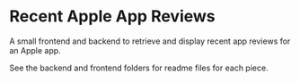 # Recent Apple App Reviews #

A small frontend and backend to retrieve and display recent app reviews for an Apple app.

See the backend and frontend folders for readme files for each piece.
